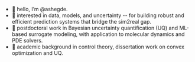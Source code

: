 - 👋 hello, I’m @ashegde. 
- 👀 interested in data, models, and uncertainty -- for building robust and efficient prediction systems that bridge the sim2real gap.
- 🌱 postdoctoral work in Bayesian uncertainty quantification (UQ) and ML-based surrogate modeling, with application to molecular dynamics and PDE solvers.
- 📓 academic background in control theory, dissertation work on convex optimization and UQ.  

<!---
ashegde/ashegde is a ✨ special ✨ repository because its `README.md` (this file) appears on your GitHub profile.
You can click the Preview link to take a look at your changes.
--->
